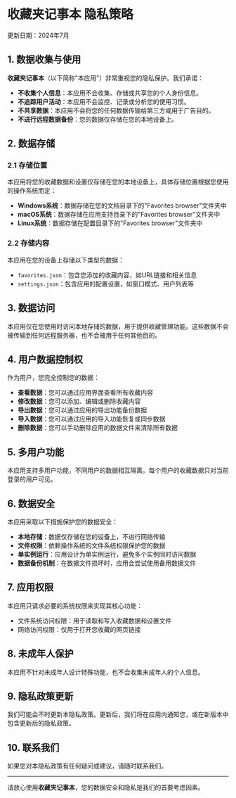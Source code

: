 # 收藏夹记事本 隐私策略

更新日期：2024年7月

## 1. 数据收集与使用

**收藏夹记事本**（以下简称"本应用"）非常重视您的隐私保护。我们承诺：

- **不收集个人信息**：本应用不会收集、存储或共享您的个人身份信息。
- **不追踪用户活动**：本应用不会监控、记录或分析您的使用习惯。
- **不共享数据**：本应用不会将您的任何数据传输给第三方或用于广告目的。
- **不进行远程数据备份**：您的数据仅存储在您的本地设备上。

## 2. 数据存储

### 2.1 存储位置

本应用将您的收藏数据和设置仅存储在您的本地设备上，具体存储位置根据您使用的操作系统而定：

- **Windows系统**：数据存储在您的文档目录下的"Favorites browser"文件夹中
- **macOS系统**：数据存储在应用支持目录下的"Favorites browser"文件夹中
- **Linux系统**：数据存储在配置目录下的"Favorites browser"文件夹中

### 2.2 存储内容

本应用在您的设备上存储以下类型的数据：

- `favorites.json`：包含您添加的收藏内容，如URL链接和相关信息
- `settings.json`：包含应用的配置设置，如窗口模式、用户列表等

## 3. 数据访问

本应用仅在您使用时访问本地存储的数据，用于提供收藏管理功能。这些数据不会被传输到任何远程服务器，也不会被用于任何其他目的。

## 4. 用户数据控制权

作为用户，您完全控制您的数据：

- **查看数据**：您可以通过应用界面查看所有收藏内容
- **修改数据**：您可以添加、编辑或删除收藏内容
- **导出数据**：您可以通过应用的导出功能备份数据
- **导入数据**：您可以通过应用的导入功能恢复或同步数据
- **删除数据**：您可以手动删除应用的数据文件来清除所有数据

## 5. 多用户功能

本应用支持多用户功能，不同用户的数据相互隔离。每个用户的收藏数据只对当前登录的用户可见。

## 6. 数据安全

本应用采取以下措施保护您的数据安全：

- **本地存储**：数据仅存储在您的设备上，不进行网络传输
- **文件权限**：依赖操作系统的文件系统权限保护您的数据
- **单实例运行**：应用设计为单实例运行，避免多个实例同时访问数据
- **数据备份机制**：在数据文件损坏时，应用会尝试使用备用数据文件

## 7. 应用权限

本应用只请求必要的系统权限来实现其核心功能：

- 文件系统访问权限：用于读取和写入收藏数据和设置文件
- 网络访问权限：仅用于打开您收藏的网页链接

## 8. 未成年人保护

本应用不针对未成年人设计特殊功能，也不会收集未成年人的个人信息。

## 9. 隐私政策更新

我们可能会不时更新本隐私政策。更新后，我们将在应用内通知您，或在新版本中包含更新后的隐私政策。

## 10. 联系我们

如果您对本隐私政策有任何疑问或建议，请随时联系我们。

---

请放心使用**收藏夹记事本**，您的数据安全和隐私是我们的首要考虑因素。